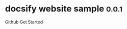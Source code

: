 # docsify website sample <small>0.0.1</small>

<a href="https://github.com/224436504/docsify-website">Github</a>
<a href="#README">Get Started</a>
